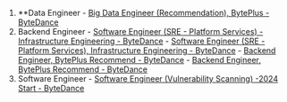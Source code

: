 1. **Data Engineer
       - [Big Data Engineer (Recommendation), BytePlus - ByteDance](https://jobs.bytedance.com/en/position/7252185511707609401/detail)
2. Backend Engineer
       - [Software Engineer (SRE - Platform Services) - Infrastructure Engineering - ByteDance](https://jobs.bytedance.com/en/position/7265943486443571513/detail)
       - [Software Engineer (SRE - Platform Services), Infrastructure Engineering - ByteDance](https://jobs.bytedance.com/en/position/7265944250079217979/detail)
       - [Backend Engineer, BytePlus Recommend - ByteDance](https://jobs.bytedance.com/en/position/7317515697251993907/detail)
       - [Backend Engineer, BytePlus Recommend - ByteDance](https://jobs.bytedance.com/en/position/7317515697251993907/detail)
1. Software Engineer
       - [Software Engineer (Vulnerability Scanning) -2024 Start - ByteDance](https://jobs.bytedance.com/en/position/7330895953509484838/detail)